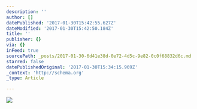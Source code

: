 ```yaml
---
description: ''
author: []
datePublished: '2017-01-30T15:42:55.627Z'
dateModified: '2017-01-30T15:42:50.184Z'
title: ''
publisher: {}
via: {}
inFeed: true
sourcePath: _posts/2017-01-30-6d41e38d-0e72-4d5c-9e82-0c0f68832d6c.md
starred: false
datePublishedOriginal: '2017-01-30T15:34:15.969Z'
_context: 'http://schema.org'
_type: Article

---
```

![](https://the-grid-user-content.s3-us-west-2.amazonaws.com/23b34bac-df9c-4c9b-844b-913a9dd9f0da.gif)